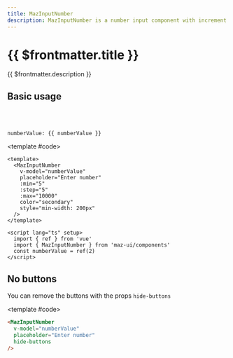 ```yaml
---
title: MazInputNumber
description: MazInputNumber is a number input component with increment and decrement buttons for user-friendly input. Customizable size, disabled state, and limit values.
---
```


# {{ $frontmatter.title }}

{{ $frontmatter.description }}

<!--@include: ./../.vitepress/mixins/getting-started.md-->

<!--@include: ./../.vitepress/mixins/maz-input-props.md-->

## Basic usage

<ComponentDemo>
  <MazInputNumber
    v-model="numberValue"
    placeholder="Enter number"
    :min="5"
    :step="5"
    :max="10000"
    color="secondary"
    style="min-width: 200px"
  />

  <br />
  <br />

  `numberValue: {{ numberValue }}`

  <template #code>

  ```vue
  <template>
    <MazInputNumber
      v-model="numberValue"
      placeholder="Enter number"
      :min="5"
      :step="5"
      :max="10000"
      color="secondary"
      style="min-width: 200px"
    />
  </template>

  <script lang="ts" setup>
    import { ref } from 'vue'
    import { MazInputNumber } from 'maz-ui/components'
    const numberValue = ref(2)
  </script>
  ```

  </template>
</ComponentDemo>

<script lang="ts" setup>
  import { ref } from 'vue'

  const numberValue = ref()
</script>

## No buttons

You can remove the buttons with the props `hide-buttons`

<ComponentDemo>
  <MazInputNumber
    v-model="numberValue"
    placeholder="Enter number"
    hide-buttons
  />

  <template #code>

  ```html
  <MazInputNumber
    v-model="numberValue"
    placeholder="Enter number"
    hide-buttons
  />
  ```

  </template>
</ComponentDemo>

<!--@include: ./../.vitepress/generated-docs/maz-input-number.doc.md-->
